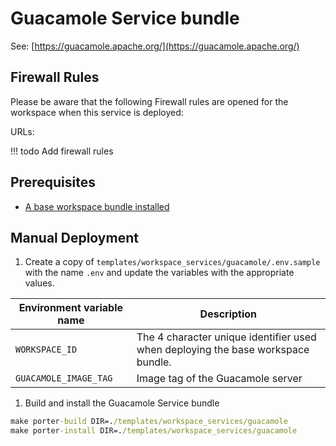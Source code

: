 # Guacamole Service bundle

See: [https://guacamole.apache.org/](https://guacamole.apache.org/)

## Firewall Rules

Please be aware that the following Firewall rules are opened for the workspace when this service is deployed:

URLs:

!!! todo
    Add firewall rules

## Prerequisites

- [A base workspace bundle installed](../../../templates/workspaces/base)

## Manual Deployment


1. Create a copy of `templates/workspace_services/guacamole/.env.sample` with the name `.env` and update the variables with the appropriate values.

  | Environment variable name | Description |
  | ------------------------- | ----------- |
  | `WORKSPACE_ID` | The 4 character unique identifier used when deploying the base workspace bundle. |
  | `GUACAMOLE_IMAGE_TAG` | Image tag of the Guacamole server |

1. Build and install the Guacamole Service bundle

  ```cmd
  make porter-build DIR=./templates/workspace_services/guacamole
  make porter-install DIR=./templates/workspace_services/guacamole
  ```

